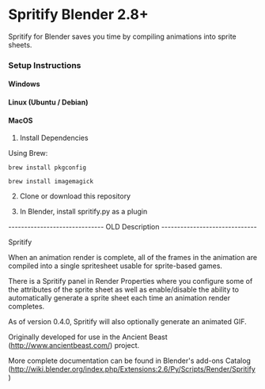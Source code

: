 # Spritify Blender 2.8+

Spritify for Blender saves you time by compiling animations into sprite sheets.

### Setup Instructions

#### Windows

#### Linux (Ubuntu / Debian)

#### MacOS

1. Install Dependencies

Using Brew: 

`brew install pkgconfig`

`brew install imagemagick`

2. Clone or download this repository

3. In Blender, install spritify.py as a plugin

------------------------------ OLD Description ------------------------------

Spritify

When an animation render is complete, all of the frames in the animation are
compiled into a single spritesheet usable for sprite-based games.

There is a Spritify panel in Render Properties where you configure some of the
attributes of the sprite sheet as well as enable/disable the ability to
automatically generate a sprite sheet each time an animation render completes.

As of version 0.4.0, Spritify will also optionally generate an animated GIF.

Originally developed for use in the Ancient Beast (http://www.ancientbeast.com/)
project.

More complete documentation can be found in Blender's add-ons Catalog
(http://wiki.blender.org/index.php/Extensions:2.6/Py/Scripts/Render/Spritify)
